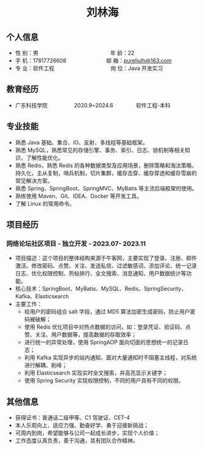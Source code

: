  <center>
     <h1>刘林海</h1>
 </center>

## 个人信息 

* 性 别：男&emsp;&emsp;&emsp;&emsp;&emsp;&emsp;&emsp;&emsp;&emsp;&emsp;&emsp;&emsp;&emsp;&ensp;年 龄：22  
* 手 机：17817726608&emsp;&emsp;&emsp;&emsp;&emsp;&emsp;&emsp;&ensp;邮 箱：pureliulh@163.com    
* 专 业：软件工程 &emsp;&emsp;&emsp;&emsp;&emsp;&emsp;&emsp;&emsp;&emsp;&emsp; 岗 位：Java 开发实习

## 教育经历
        
* 广东科技学院&emsp;&emsp;&emsp;&emsp;&emsp;2020.9~2024.6&emsp;&emsp;&emsp;&emsp; 软件工程-本科  

## 专业技能

* 熟悉 Java 基础、集合、IO、反射、多线程等基础框架。
* 熟悉 MySQL，熟悉常见的存储引擎、事务、索引、日志、锁机制等相关知识，了解性能优化。
* 熟悉 Redis，熟悉 Redis 的各种数据类型及应用场景，删除策略和淘汰策略，持久化，主从复制，哨兵机制，切片集群，缓存击穿、缓存穿透和缓存雪崩的常见解决方案。
* 熟悉 Spring、SpringBoot、SpringMVC、MyBatis 等主流后端框架的使用。
* 熟练使用 Maven、Git、IDEA、Docker 等开发工具。
* 了解 Linux 的常用命令。

## 项目经历

### 网络论坛社区项目 - 独立开发 - 2023.07- 2023.11 
* 项目描述：这个项目的整体结构来源于牛客网，主要实现了登录、注册、邮件激活、修改密码、点赞、关注、发送私信、过滤敏感词、添加评论、统一记录日志、优化权限控制、热帖排行、全文搜索、消息通知、用户数据统计等功能。
* 核心技术：SpringBoot、MyBatis、MySQL、Redis、SpringSecurity、Kafka、Elasticsearch
* 主要工作：
  * 给用户的密码组合 salt 字段，通过 MD5 算法加密生成密码，防止用户密码被破解；
  * 使用 Redis 优化项目中对热点数据的访问，如：登录凭证、验证码、点赞、关注、用户数据等，提高数据的存取效率；
  * 进行统一的异常处理，使用 SpringAOP 面向切面的思想统一的记录日志；
  * 利用 Kafka 实现异步的站内通知，面对大量通知时不阻塞主线程，对系统进行解耦、削峰；
  * 利用 Elasticsearch 实现实时全文搜索，并高亮显示关键字；
  * 使用 Spring Security 实现权限控制，不同的用户具有不同的权限。

## 其他信息 
* 获得证书：普通话二级甲等、C1 驾驶证、CET-4
* 本人乐观向上、适应力强、勤奋好学、勇于迎接新挑战；
* 可周内到岗，希望能够与公司一起成长进步，实现个人价值；
* 工作态度认真负责，善于沟通，具有团队合作精神。
